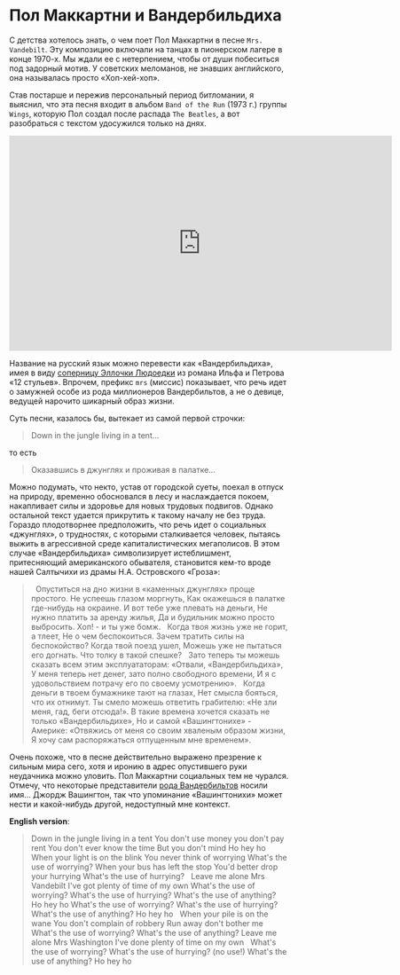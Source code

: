 # Пол Маккартни и Вандербильдиха

С детства хотелось знать, о чем поет Пол Маккартни в песне `Mrs. Vandebilt`. Эту композицию включали на танцах в пионерском лагере в конце 1970-х. Мы ждали ее с нетерпением, чтобы от души побеситься под задорный мотив. У советских меломанов, не знавших английского, она называлась просто «Хоп-хей-хоп». 

Став постарше и пережив персональный период битломании, я выяснил, что эта песня входит в альбом `Band of the Run` (1973 г.) группы `Wings`, которую Пол создал после распада `The Beatles`, а вот разобраться с текстом удосужился только на днях.

<iframe width="690" height="388" src="https://www.youtube.com/embed/aIh6UdXTBFs" title="Mrs. Vandebilt (Remastered 2010)" frameborder="0" allow="accelerometer; autoplay; clipboard-write; encrypted-media; gyroscope; picture-in-picture; web-share" allowfullscreen></iframe>

Название на русский язык можно перевести как «Вандербильдиха», имея в виду [соперницу Эллочки Людоедки](https://dzen.ru/a/WuN8TwQitHJlZFw_) из романа Ильфа и Петрова «12 стульев». Впрочем, префикс `mrs` (миссис) показывает, что речь идет о замужней особе из рода миллионеров Вандербильтов, а не о девице, ведущей нарочито шикарный образ жизни.

Суть песни, казалось бы, вытекает из самой первой строчки:

> Down in the jungle living in a tent…

то есть

> Оказавшись в джунглях и проживая в палатке…

Можно подумать, что некто, устав от городской суеты, поехал в отпуск на природу, временно обосновался в лесу и наслаждается покоем, накапливает силы и здоровье для новых трудовых подвигов. Однако остальной текст удается прикрутить к такому началу не без труда. Гораздо плодотворнее предположить, что речь идет о социальных «джунглях», о трудностях, с которыми сталкивается человек, пытаясь выжить в агрессивной среде капиталистических мегаполисов. В этом случае «Вандербильдиха» символизирует истеблишмент, притесняющий американского обывателя, становится кем-то вроде нашей Салтычихи из драмы Н.А. Островского «Гроза»:

> &nbsp;
Опуститься на дно жизни в «каменных джунглях» проще простого.
Не успеешь глазом моргнуть, 
Как окажешься в палатке где-нибудь на окраине.
И вот тебе уже плевать на деньги, 
Не нужно платить за аренду жилья,
Да и будильник можно просто выбросить.
Хоп! - и ты уже бомж.
&nbsp;
Когда твоя жизнь уже не горит, а тлеет,
Не о чем беспокоиться.
Зачем тратить силы на беспокойство?
Когда твой поезд ушел,
Можешь уже не пытаться его догнать.
Что толку в такой спешке?
&nbsp;
Зато теперь ты можешь сказать всем этим эксплуататорам:
«Отвали, «Вандербильдиха»,
У меня теперь нет денег, зато полно свободного времени,
И я с удовольствием потрачу его по своему усмотрению».
&nbsp;
Когда деньги в твоем бумажнике тают на глазах,
Нет смысла бояться, что их отнимут.
Ты смело можешь ответить грабителю:
«Не зли меня, гад, беги отсюда!».
В такие времена хочется сказать не только «Вандербильдихе»,
Но и самой «Вашингтонихе» - Америке:
«Отвяжись от меня со своим хваленым образом жизни,
Я хочу сам распоряжаться отпущенным мне временем».

Очень похоже, что в песне действительно выражено презрение к сильным мира сего, хотя и иронию в адрес опустившего руки неудачника можно уловить. Пол Маккартни социальных тем не чурался. Отмечу, что некоторые представители [рода Вандербильтов](https://ru.wikipedia.org/wiki/%D0%92%D0%B0%D0%BD%D0%B4%D0%B5%D1%80%D0%B1%D0%B8%D0%BB%D1%8C%D1%82%D1%8B) носили имя… Джордж Вашингтон, так что упоминание «Вашингтонихи» может нести и какой-нибудь другой, недоступный мне контекст.  

**English version**:

> Down in the jungle living in a tent
You don't use money you don't pay rent
You don't ever know the time
But you don't mind
Ho hey ho
&nbsp;
When your light is on the blink
You never think of worrying
What's the use of worrying?
When your bus has left the stop
You'd better drop your hurrying
What's the use of hurrying?
&nbsp;
Leave me alone Mrs Vandebilt
I've got plenty of time of my own
What's the use of worrying?
What's the use of hurrying?
What's the use of anything?
&nbsp;
Ho hey ho
What's the use of worrying?
What's the use of hurrying?
What's the use of anything?
Ho hey ho
&nbsp;
When your pile is on the wane
You don't complain of robbery
Run away don't bother me
What's the use of worrying?
What's the use of anything?
Leave me alone Mrs Washington
I've done plenty of time on my own
&nbsp;
What's the use of worrying?
What's the use of hurrying? (no use!)
What's the use of anything?
Ho hey ho

